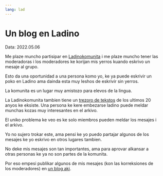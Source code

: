 ```yaml
---
lang: lad
---
```

# Un blog en Ladino
Data: 2022.05.06

Me plaze muncho partisipar en [Ladinokomunita](https://ladinokomunita.groups.io/) i me plaze muncho tener
las moderadoras i los moderadores ke korijan mis yerros kuando eskrivo un mesaje al grupo.

Esto da una oportunidad a una persona komo yo, ke ya puede eskrivir un poko en Ladino ama dainda esta muy leshos de eskrivir sin yerros.

La komunita es un lugar muy amistozo para elevos de la lingua.

La Ladinokomunita tambien tiene un [trezoro de tekstos](https://ladinokomunita.groups.io/g/main/messages) de los ultimos 20 anyos ke eksiste.
Una persona ke kere embezarse ladino puede meldar munchas kozas muy interesantes en el arkivo.

El uniko problema ke veo es ke solo miembros pueden meldar los mesajes i el arkivo.

Yo no sujero trokar este, ama pensi ke yo puedo partajar algunos de los mesajes ke yo eskrivo en otros lugares tambien.

No deke mis mesajes son tan importantes, ama para aprovar alkansar a otras personas ke ya no son partes de la komunita.

Por eso empesi publikar algunos de mis mesajes (kon las korreksiones de los moderadores) en [un blog aki](https://ladino.szabgab.com/lad/).

